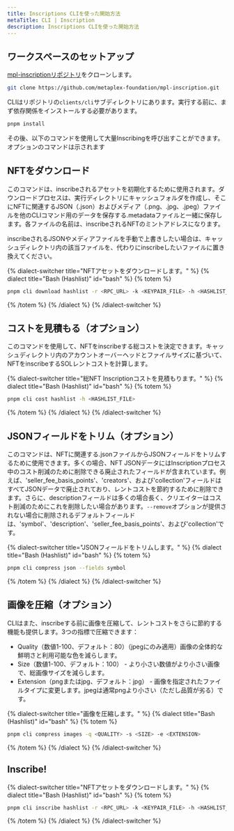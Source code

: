 ```yaml
---
title: Inscriptions CLIを使った開始方法
metaTitle: CLI | Inscription
description: Inscriptions CLIを使った開始方法
---
```


## ワークスペースのセットアップ

[mpl-inscriptionリポジトリ](https://github.com/metaplex-foundation/mpl-inscription/)をクローンします。

```bash
git clone https://github.com/metaplex-foundation/mpl-inscription.git
```

CLIはリポジトリの`clients/cli`サブディレクトリにあります。実行する前に、まず依存関係をインストールする必要があります。

```bash
pnpm install
```

その後、以下のコマンドを使用して大量Inscribingを呼び出すことができます。オプションのコマンドは示されます

## NFTをダウンロード

このコマンドは、inscribeされるアセットを初期化するために使用されます。ダウンロードプロセスは、実行ディレクトリにキャッシュフォルダを作成し、そこにNFTに関連するJSON（.json）およびメディア（.png、.jpg、.jpeg）ファイルを他のCLIコマンド用のデータを保存する.metadataファイルと一緒に保存します。各ファイルの名前は、inscribeされるNFTのミントアドレスになります。

inscribeされるJSONやメディアファイルを手動で上書きしたい場合は、キャッシュディレクトリ内の該当ファイルを、代わりにinscribeしたいファイルに置き換えてください。

{% dialect-switcher title="NFTアセットをダウンロードします。" %}
{% dialect title="Bash (Hashlist)" id="bash" %}
{% totem %}

```bash
pnpm cli download hashlist -r <RPC_URL> -k <KEYPAIR_FILE> -h <HASHLIST_FILE>
```

{% /totem %}
{% /dialect %}
{% /dialect-switcher %}

## コストを見積もる（オプション）

このコマンドを使用して、NFTをinscribeする総コストを決定できます。キャッシュディレクトリ内のアカウントオーバーヘッドとファイルサイズに基づいて、NFTをinscribeするSOLレントコストを計算します。

{% dialect-switcher title="総NFT Inscriptionコストを見積もります。" %}
{% dialect title="Bash (Hashlist)" id="bash" %}
{% totem %}

```bash
pnpm cli cost hashlist -h <HASHLIST_FILE>
```

{% /totem %}
{% /dialect %}
{% /dialect-switcher %}

## JSONフィールドをトリム（オプション）

このコマンドは、NFTに関連する.jsonファイルからJSONフィールドをトリムするために使用できます。多くの場合、NFT JSONデータにはInscriptionプロセス中のコスト削減のために削除できる廃止されたフィールドが含まれています。例えば、'seller_fee_basis_points'、'creators'、および'collection'フィールドはすべてJSONデータで廃止されており、レントコストを節約するために削除できます。さらに、descriptionフィールドは多くの場合長く、クリエイターはコスト削減のためにこれを削除したい場合があります。`--remove`オプションが提供されない場合に削除されるデフォルトフィールドは、'symbol'、'description'、'seller_fee_basis_points'、および'collection'です。

{% dialect-switcher title="JSONフィールドをトリムします。" %}
{% dialect title="Bash (Hashlist)" id="bash" %}
{% totem %}

```bash
pnpm cli compress json --fields symbol
```

{% /totem %}
{% /dialect %}
{% /dialect-switcher %}

## 画像を圧縮（オプション）

CLIはまた、inscribeする前に画像を圧縮して、レントコストをさらに節約する機能も提供します。3つの指標で圧縮できます：

- Quality（数値1-100、デフォルト：80）（jpegにのみ適用）画像の全体的な鮮明さと利用可能な色を減らします。
- Size（数値1-100、デフォルト：100） - より小さい数値がより小さい画像で、総画像サイズを減らします。
- Extension（pngまたはjpg、デフォルト：jpg） - 画像を指定されたファイルタイプに変更します。jpegは通常pngより小さい（ただし品質が劣る）です。

{% dialect-switcher title="画像を圧縮します。" %}
{% dialect title="Bash (Hashlist)" id="bash" %}
{% totem %}

```bash
pnpm cli compress images -q <QUALITY> -s <SIZE> -e <EXTENSION>
```

{% /totem %}
{% /dialect %}
{% /dialect-switcher %}

## Inscribe!

{% dialect-switcher title="NFTアセットをダウンロードします。" %}
{% dialect title="Bash (Hashlist)" id="bash" %}
{% totem %}

```bash
pnpm cli inscribe hashlist -r <RPC_URL> -k <KEYPAIR_FILE> -h <HASHLIST_FILE>
```

{% /totem %}
{% /dialect %}
{% /dialect-switcher %}